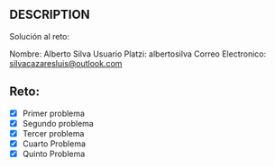 ## DESCRIPTION

Solución al reto:

Nombre: Alberto Silva 
Usuario Platzi: albertosilva
Correo Electronico: silvacazaresluis@outlook.com
 
## Reto:

- [x] Primer problema
- [x] Segundo problema
- [x] Tercer problema
- [x] Cuarto Problema
- [x] Quinto Problema
